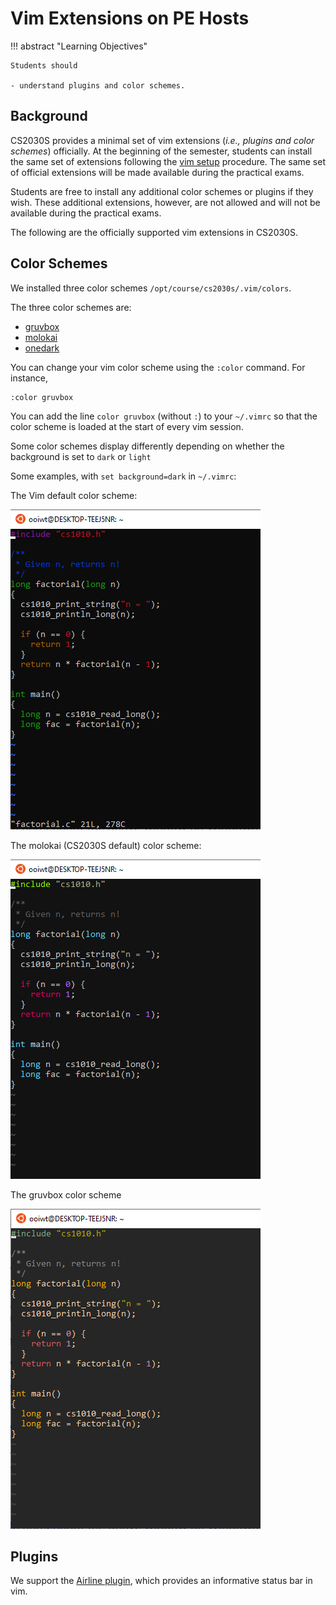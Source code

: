 # Vim Extensions on PE Hosts

!!! abstract "Learning Objectives"

    Students should

    - understand plugins and color schemes.

## Background

CS2030S provides a minimal set of vim extensions (_i.e., plugins and color schemes_) officially.  At the beginning of the semester, students can install the same set of extensions following the [vim setup](setup.md) procedure.  The same set of official extensions will be made available during the practical exams.

Students are free to install any additional color schemes or plugins if they wish.  These additional extensions, however, are not allowed and will not be available during the practical exams.

The following are the officially supported vim extensions in CS2030S.

## Color Schemes

We installed three color schemes `/opt/course/cs2030s/.vim/colors`.


The three color schemes are:

- [gruvbox](https://github.com/morhetz/gruvbox)
- [molokai](https://github.com/tomasr/molokai)
- [onedark](https://github.com/joshdick/onedark.vim)

You can change your vim color scheme using the `:color` command.  For instance,

```
:color gruvbox
```

You can add the line `color gruvbox` (without `:`) to your `~/.vimrc` so that the color scheme is loaded at the start of every vim session.

Some color schemes display differently depending on whether the background is set to `dark` or `light`

Some examples, with `set background=dark` in `~/.vimrc`:

The Vim default color scheme:

![default](figures/color-scheme-default.png)

The molokai (CS2030S default) color scheme:

![molokai](figures/color-scheme-molokai.png)

The gruvbox color scheme 

![gruvbox](figures/color-scheme-gruvbox.png)

## Plugins

We support the [Airline plugin](https://vimawesome.com/plugin/vim-airline-superman), which provides an informative status bar in vim.
